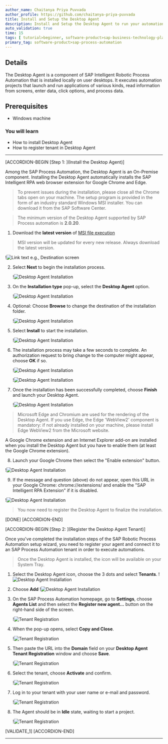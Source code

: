 ```yaml
---
author_name: Chaitanya Priya Puvvada
author_profile: https://github.com/chaitanya-priya-puvvada
title: Install and Setup the Desktop Agent
description: Install and Setup the Desktop Agent to run your automation
auto_validation: true
time: 15
tags: [ tutorial>beginner, software-product>sap-business-technology-platform]
primary_tag: software-product>sap-process-automation
---
```


## Details
The Desktop Agent is a component of SAP Intelligent Robotic Process Automation that is installed locally on user desktops. It executes automation projects that launch and run applications of various kinds, read information from screens, enter data, click options, and process data.

## Prerequisites
 - Windows machine

### You will learn

  - How to install Desktop Agent
  - How to register tenant in Desktop Agent

---

[ACCORDION-BEGIN [Step 1: ](Install the Desktop Agent)]

Among the SAP Process Automation, the Desktop Agent is an On-Premise component. Installing the Desktop Agent automatically installs the SAP Intelligent RPA web browser extension for Google Chrome and Edge.

>To prevent issues during the installation, please close all the Chrome tabs open on your machine. The setup program is provided in the form of an industry standard Windows MSI installer. You can download it from the SAP Software Center.

>The minimum version of the Desktop Agent supported by SAP Process automation is **2.0.20**.

1. Download the **latest version**  of  [MSI file execution](https://tools.hana.ondemand.com/#cloud)
>  MSI version will be updated for every new release. Always download the latest version.

  !![Link text e.g., Destination screen](tools.png)

2. Select **Next** to begin the installation process.

    !![Desktop Agent Installation](02-desktop-agent-installation.png)

3. On the **Installation type** pop-up, select the **Desktop Agent** option.

    !![Desktop Agent Installation](03-desktop-agent-installation.png)

4. Optional: Choose **Browse** to change the destination of the installation folder.

    !![Desktop Agent Installation](04-desktop-agent-installation.png)

5. Select **Install** to start the installation.

    !![Desktop Agent Installation](05-desktop-agent-installation.png)

6. The installation process may take a few seconds to complete. An authorization request to bring change to the computer might appear, choose **OK** if so.

    !![Desktop Agent Installation](06-desktop-agent-installation.png)

    !![Desktop Agent Installation](06-desktop-agent-installation2.png)

7. Once the installation has been successfully completed, choose **Finish** and launch your Desktop Agent.

    !![Desktop Agent Installation](07-desktop-agent-installation.png)

>Microsoft Edge and Chromium are used for the rendering of the Desktop Agent. If you use Edge, the Edge 'WebView2' component is mandatory: if not already installed on your machine, please install Edge WebView2 from the Microsoft website.

A Google Chrome extension and an Internet Explorer add-on are installed when you install the Desktop Agent but you have to enable them (at least the Google Chrome extension).

8. Launch your Google Chrome then select the "Enable extension" button.

!![Desktop Agent Installation](enable-extension.png)

9. If the message and question (above) do not appear, open this URL in your Google Chrome: chrome://extensions/ and enable the "SAP Intelligent RPA Extension" if it is disabled.

!![Desktop Agent Installation](chrome-extensions.png)

>You now need to register the Desktop Agent to finalize the installation.

[DONE]
[ACCORDION-END]

[ACCORDION-BEGIN [Step 2: ](Register the Desktop Agent Tenant)]

Once you've completed the installation steps of the SAP Robotic Process Automation setup wizard, you need to register your agent and connect it to an SAP Process Automation tenant in order to execute automations.

>Once the Desktop Agent is installed, the icon will be available on your System Tray.

1. Select the Desktop Agent icon, choose the 3 dots and select **Tenants**.
    !![Desktop Agent Installation](08-desktop-agent-installation.png)

2.  Choose **Add**
    !![Desktop Agent Installation](09-desktop-agent-installation.png)

3.  On the SAP Process Automation homepage, go to **Settings**, choose **Agents List** and then select the **Register new agent...** button on the right-hand side of the screen.

    !![Tenant Registration](10-tenant-registration.png)

4. When the pop-up opens, select **Copy and Close**.

    !![Tenant Registration](11-tenant-registration.png)

5. Then paste the URL into the **Domain** field on your **Desktop Agent Tenant Registration** window and choose **Save**.

    !![Tenant Registration](12-tenant-registration.png)

6. Select the tenant, choose **Activate** and confirm.

    !![Tenant Registration](13-tenant-registration.png)

7. Log in to your tenant with your user name or e-mail and password.

    !![Tenant Registration](14-tenant-registration.png)

8. The Agent should be in **Idle** state, waiting to start a project.

    !![Tenant Registration](15-tenant-registration.png)

[VALIDATE_1]
[ACCORDION-END]



---
